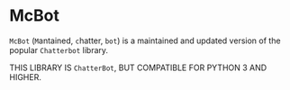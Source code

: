 # McBot
`McBot` (`M`antained, `c`hatter, `bot`) is a maintained and updated version of the popular `Chatterbot` library. 

THIS LIBRARY IS `ChatterBot`, BUT COMPATIBLE FOR PYTHON 3 AND HIGHER.
